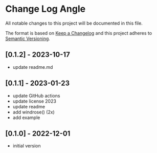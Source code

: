 # Change Log Angle

All notable changes to this project will be documented in this file.

The format is based on [Keep a Changelog](http://keepachangelog.com/)
and this project adheres to [Semantic Versioning](http://semver.org/).



## [0.1.2] - 2023-10-17
- update readme.md


## [0.1.1] - 2023-01-23
- update GitHub actions
- update license 2023
- update readme
- add windrose() (2x)
- add example

## [0.1.0] - 2022-12-01 
- initial version

